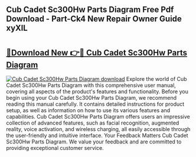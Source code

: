 ## Cub Cadet Sc300Hw Parts Diagram Free Pdf Download - Part-Ck4 New Repair Owner Guide xyXlL

# <h2><a href="http://dfizucb.blite.top/?on=Cub+Cadet+Sc300Hw+Parts+Diagram">🔗Download New 👉🔴 Cub Cadet Sc300Hw Parts Diagram</a></h2>

[![Cub Cadet Sc300Hw Parts Diagram download](https://i.imgur.com/lujVjoI.png)](http://dfizucb.blite.top/?on=Cub+Cadet+Sc300Hw+Parts+Diagram)
Explore the world of Cub Cadet Sc300Hw Parts Diagram with this comprehensive user manual, covering all aspects of the product's features and functionality. Before you begin using your Cub Cadet Sc300Hw Parts Diagram, we recommend reading this manual carefully. It contains detailed instructions for product setup, as well as information on how to use its various features and capabilities. Cub Cadet Sc300Hw Parts Diagram offers users an impressive collection of advanced features, such as facial recognition, augmented reality, voice activation, and wireless charging, all easily accessible through the user-friendly and intuitive interface. Your Feedback Matters Cub Cadet Sc300Hw Parts Diagram. We value your feedback and are committed to providing exceptional customer service.
